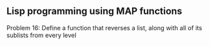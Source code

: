 ## Lisp programming using MAP functions

Problem 16:
Define a function that reverses a list, along with all of its sublists from every level


